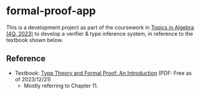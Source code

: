 # formal-proof-app
This is a development project as part of the coursework in [Topics in Algebra (4Q, 2023)](https://www.kurims.kyoto-u.ac.jp/~tshun/2023q4t.html) to develop a verifier & type inference system, in reference to the textbook shown below.

## Reference
- Textbook: [Type Theory and Formal Proof: An Introduction](https://www.cambridge.org/core/books/type-theory-and-formal-proof/0472640AAD34E045C7F140B46A57A67C) (PDF: Free as of 2023/12/21)
    - Mostly referring to Chapter 11.